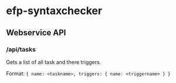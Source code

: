 # efp-syntaxchecker

## Webservice API

### /api/tasks

Gets a list of all task and there triggers.

Format:
`
{
    name: <taskname>,
    triggers: {
        name: <triggername>
    }
}
`
